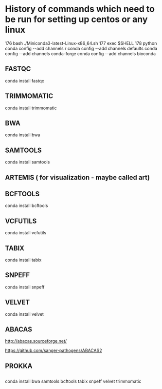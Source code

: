 # History of commands which need to be run for setting up centos or any linux

  176  bash ./Miniconda3-latest-Linux-x86_64.sh 
  177  exec $SHELL
  178  python
conda config --add channels r
conda config --add channels defaults
conda config --add channels conda-forge
conda config --add channels bioconda


## FASTQC

conda install fastqc

## TRIMMOMATIC

conda install trimmomatic 

## BWA
conda install bwa

## SAMTOOLS
conda install samtools


## ARTEMIS ( for visualization - maybe called art)


## BCFTOOLS
conda install bcftools

##  VCFUTILS
conda install vcfutils

## TABIX
conda install tabix


## SNPEFF
conda install snpeff

## VELVET 

conda install velvet

## ABACAS
http://abacas.sourceforge.net/

https://github.com/sanger-pathogens/ABACAS2

## PROKKA

## 


conda install bwa samtools bcftools tabix snpeff velvet trimmomatic
